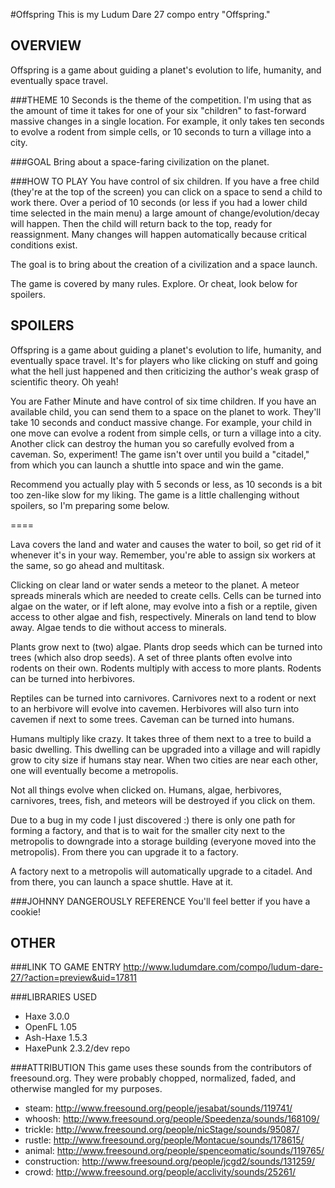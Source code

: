 #Offspring
This is my Ludum Dare 27 compo entry "Offspring."

## OVERVIEW
Offspring is a game about guiding a planet's evolution to life, humanity, and eventually space travel.

###THEME
10 Seconds is the theme of the competition. I'm using that as the amount of time it takes for one of
your six "children" to fast-forward massive changes in a single location. For example, it only takes
ten seconds to evolve a rodent from simple cells, or 10 seconds to turn a village into a city.

###GOAL
Bring about a space-faring civilization on the planet.

###HOW TO PLAY 
You have control of six children. If you have a free child (they're at the top of the screen)
you can click on a space to send a child to work there. Over a period of 10 seconds (or less
if you had a lower child time selected in the main menu) a large amount of change/evolution/decay
will happen. Then the child will return back to the top, ready for reassignment. Many changes will
happen automatically because critical conditions exist.

The goal is to bring about the creation of a civilization and a space launch.

The game is covered by many rules. Explore. Or cheat, look below for spoilers.

## SPOILERS
Offspring is a game about guiding a planet's evolution to life, humanity, and eventually space travel. It's for players who like clicking on stuff and going what the hell just happened and then criticizing the author's weak grasp of scientific theory. Oh yeah!

You are Father Minute and have control of six time children. If you have an available child, you can send them to a space on the planet to work. They'll take 10 seconds and conduct massive change. For example, your child in one move can evolve a rodent from simple cells, or turn a village into a city. Another click can destroy the human you so carefully evolved from a caveman. So, experiment! The game isn't over until you build a "citadel," from which you can launch a shuttle into space and win the game.

Recommend you actually play with 5 seconds or less, as 10 seconds is a bit too zen-like slow for my liking.  The game is a little challenging without spoilers, so I'm preparing some below. 

====

Lava covers the land and water and causes the water to boil, so get rid of it whenever it's in your way. Remember, you're able to assign six workers at the same, so go ahead and multitask.
 
Clicking on clear land or water sends a meteor to the planet. A meteor spreads minerals which are needed to create cells. Cells can be turned into algae on the water, or if left alone, may evolve into a fish or a reptile, given access to other algae and fish, respectively. Minerals on land tend to blow away. Algae tends to die without access to minerals.

Plants grow next to (two) algae. Plants drop seeds which can be turned into trees (which also drop seeds). A set of three plants often evolve into rodents on their own. Rodents multiply with access to more plants. Rodents can be turned into herbivores.

Reptiles can be turned into carnivores. Carnivores next to a rodent or next to an herbivore will evolve into cavemen. Herbivores will also turn into cavemen if next to some trees. Caveman can be turned into humans. 

Humans multiply like crazy. It takes three of them next to a tree to build a basic dwelling. This dwelling can be upgraded into a village and will rapidly grow to city size if humans stay near. When two cities are near each other, one will eventually become a metropolis.

Not all things evolve when clicked on. Humans, algae, herbivores, carnivores, trees, fish, and meteors will be destroyed if you click on them.

Due to a bug in my code I just discovered :) there is only one path for forming a factory, and that is to wait for the smaller city next to the metropolis to downgrade into a storage building (everyone moved into the metropolis). From there you can upgrade it to a factory.

A factory next to a metropolis will automatically upgrade to a citadel. And from there, you can launch a space shuttle. Have at it.

###JOHNNY DANGEROUSLY REFERENCE
You'll feel better if you have a cookie!

## OTHER

###LINK TO GAME ENTRY
http://www.ludumdare.com/compo/ludum-dare-27/?action=preview&uid=17811

###LIBRARIES USED
* Haxe 3.0.0
* OpenFL 1.05
* Ash-Haxe 1.5.3
* HaxePunk 2.3.2/dev repo

###ATTRIBUTION
This game uses these sounds from the contributors of freesound.org. 
They were probably chopped, normalized, faded, and otherwise mangled for my purposes.

* steam: http://www.freesound.org/people/jesabat/sounds/119741/
* whoosh: http://www.freesound.org/people/Speedenza/sounds/168109/
* trickle: http://www.freesound.org/people/nicStage/sounds/95087/
* rustle: http://www.freesound.org/people/Montacue/sounds/178615/
* animal: http://www.freesound.org/people/spenceomatic/sounds/119765/
* construction: http://www.freesound.org/people/jcgd2/sounds/131259/
* crowd: http://www.freesound.org/people/acclivity/sounds/25261/
